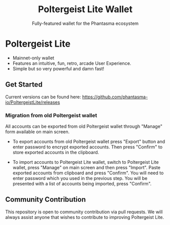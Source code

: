 <h1 align="center">Poltergeist Lite Wallet</h1>

<p align="center">
  Fully-featured wallet for the Phantasma ecosystem
</p>

# Poltergeist Lite
- Mainnet-only wallet
- Features an intuitive, fun, retro, arcade User Experience. 
- Simple but so very powerful and damn fast!  

## Get Started
Current versions can be found here: https://github.com/phantasma-io/PoltergeistLite/releases

### Migration from old Poltergeist wallet
All accounts can be exported from old Poltergeist wallet through "Manage" form available on main screen.

- To export accounts from old Poltergeist wallet press "Export" button and enter password to encrypt exported accounts.
Then press "Confirm" to store exported accounts in the clipboard.

- To import accounts to Poltergeist Lite wallet, switch to Poltergeist Lite wallet,
press "Manage" on main screen and then press "Import". Paste exported accounts from clipboard and press "Confirm".
You will need to enter password which you used in the previous step.
You will be presented with a list of accounts being imported, press "Confirm".

## Community Contribution
This repository is open to community contribution via pull requests. We will always assist anyone that wishes to contribute to improving Poltergeist Lite.
